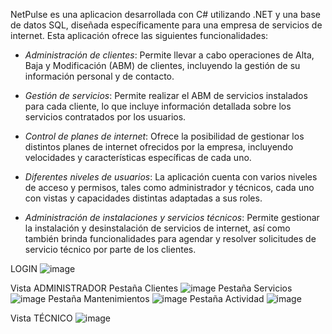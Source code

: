 NetPulse es una aplicacion desarrollada con C# utilizando .NET y una base de datos SQL, diseñada específicamente para una empresa de servicios de internet. Esta aplicación ofrece las siguientes funcionalidades:

- *Administración de clientes*: Permite llevar a cabo operaciones de Alta, Baja y Modificación (ABM) de clientes, incluyendo la gestión de su información personal y de contacto.

- *Gestión de servicios*: Permite realizar el ABM de servicios instalados para cada cliente, lo que incluye información detallada sobre los servicios contratados por los usuarios.

- *Control de planes de internet*: Ofrece la posibilidad de gestionar los distintos planes de internet ofrecidos por la empresa, incluyendo velocidades y características específicas de cada uno.

- *Diferentes niveles de usuarios*: La aplicación cuenta con varios niveles de acceso y permisos, tales como administrador y técnicos, cada uno con vistas y capacidades distintas adaptadas a sus roles.

- *Administración de instalaciones y servicios técnicos*: Permite gestionar la instalación y desinstalación de servicios de internet, así como también brinda funcionalidades para agendar y resolver solicitudes de servicio técnico por parte de los clientes.

LOGIN
![image](https://github.com/LeonasZ/NetPulse/assets/106259939/df0167d7-10bb-4408-88ba-75a451ba8d77)

Vista ADMINISTRADOR
Pestaña Clientes
![image](https://github.com/LeonasZ/NetPulse/assets/106259939/7aef3a20-438f-4795-afcc-b172e853f8de)
Pestaña Servicios
![image](https://github.com/LeonasZ/NetPulse/assets/106259939/381fb540-8562-40af-b774-091de0e113ba)
Pestaña Mantenimientos
![image](https://github.com/LeonasZ/NetPulse/assets/106259939/1008672e-d543-4a5f-9dce-66edf981e13a)
Pestaña Actividad
![image](https://github.com/LeonasZ/NetPulse/assets/106259939/2df58548-aaa9-425d-be53-dd5a9191bebd)

Vista TÉCNICO
![image](https://github.com/LeonasZ/NetPulse/assets/106259939/0181f1fc-80fd-4da3-b051-ef6a02b6fb96)




